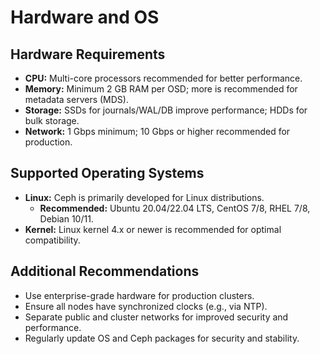 # Hardware and OS

## Hardware Requirements

- **CPU:** Multi-core processors recommended for better performance.
- **Memory:** Minimum 2 GB RAM per OSD; more is recommended for metadata servers (MDS).
- **Storage:** SSDs for journals/WAL/DB improve performance; HDDs for bulk storage.
- **Network:** 1 Gbps minimum; 10 Gbps or higher recommended for production.

## Supported Operating Systems

- **Linux:** Ceph is primarily developed for Linux distributions.
    - **Recommended:** Ubuntu 20.04/22.04 LTS, CentOS 7/8, RHEL 7/8, Debian 10/11.
- **Kernel:** Linux kernel 4.x or newer is recommended for optimal compatibility.

## Additional Recommendations

- Use enterprise-grade hardware for production clusters.
- Ensure all nodes have synchronized clocks (e.g., via NTP).
- Separate public and cluster networks for improved security and performance.
- Regularly update OS and Ceph packages for security and stability.
